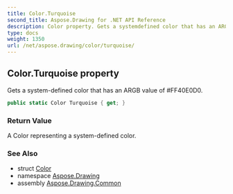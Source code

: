 ```yaml
---
title: Color.Turquoise
second_title: Aspose.Drawing for .NET API Reference
description: Color property. Gets a systemdefined color that has an ARGB value of FF40E0D0
type: docs
weight: 1350
url: /net/aspose.drawing/color/turquoise/
---
```

## Color.Turquoise property

Gets a system-defined color that has an ARGB value of #FF40E0D0.

```csharp
public static Color Turquoise { get; }
```

### Return Value

A Color representing a system-defined color.

### See Also

* struct [Color](../)
* namespace [Aspose.Drawing](../../color/)
* assembly [Aspose.Drawing.Common](../../../)


